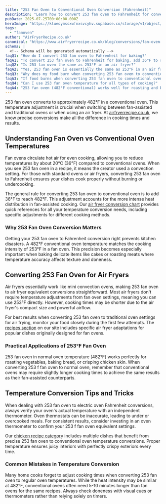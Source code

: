 ```yaml
---
title: "253 Fan Oven to Conventional Oven Conversion (Fahrenheit)"
description: "Learn how to convert 253 fan oven to Fahrenheit for conventional ovens and air fryers with our easy guide. Get perfect results every time!"
pubDate: 2025-07-25T00:00:00.000Z
heroImage: "https://klueoymssxwfnxsvcyhv.supabase.co/storage/v1/object/public/Shmucket/253-fan-oven-to-conventional-oven-conversion-fahrenheit.png"
tags:
  - "fanoven"
author: "AirFryerRecipe.co.uk"
canonical: "https://www.airfryerrecipe.co.uk/blog/conversions/fan-oven-to-fahrenheit/253-fan-oven-to-conventional-oven-conversion-fahrenheit"
schema: |
  <!-- Schema will be generated automatically -->
faqQ1: "How do I convert 253 fan oven to Fahrenheit for baking?"
faqA1: "To convert 253 fan oven to Fahrenheit for baking, add 36°F to reach 482°F in a conventional oven. For air fryers, you can typically use the same 253°F temperature but reduce cooking time by about 20%."
faqQ2: "Is 253 fan oven the same as 253°F in an air fryer?"
faqA2: "Yes, 253 fan oven is essentially the same as 253°F in an air fryer since both use convection cooking. However, air fryers cook faster due to their compact size, so you'll need to reduce cooking times by about 15-20% compared to fan oven recipes."
faqQ3: "Why does my food burn when converting 253 fan oven to conventional oven?"
faqA3: "If food burns when converting 253 fan oven to conventional oven (482°F), your oven might run hot. Use an oven thermometer to verify the actual temperature. Also, position food higher in the oven and check it 5-10 minutes earlier than the recipe suggests."
faqQ4: "Can I use 253 fan oven temperature for all types of cooking?"
faqA4: "253 fan oven (482°F conventional) works well for roasting and baking, but may be too high for delicate items like custards. For these, reduce the temperature by about 25°F and extend cooking time. Always consider the specific food's requirements when converting temperatures."
---
```

<p>253 fan oven converts to approximately 482°F in a conventional oven. This temperature adjustment is crucial when switching between fan-assisted and traditional ovens or when using an air fryer. At <a href=https://www.airfryerrecipe.co.uk>airfryerrecipe.co.uk</a>, we know precise conversions make all the difference in cooking times and results.</p>

<h2>Understanding Fan Oven vs Conventional Oven Temperatures</h2>
<p>Fan ovens circulate hot air for even cooking, allowing you to reduce temperatures by about 20°C (36°F) compared to conventional ovens. When you see 253 fan oven in a recipe, it means the creator used a convection setting. For those with standard ovens or air fryers, converting 253 fan oven to Fahrenheit ensures your dishes cook properly without burning or undercooking.</p>
<p>The general rule for converting 253 fan oven to conventional oven is to add 36°F to reach 482°F. This adjustment accounts for the more intense heat distribution in fan-assisted cooking. Our <a href=https://www.airfryerrecipe.co.uk/air-fryer-conversion-chart>air fryer conversion chart</a> provides quick references for all your temperature conversion needs, including specific adjustments for different cooking methods.</p>

<h3>Why 253 Fan Oven Conversion Matters</h3>
<p>Getting your 253 fan oven to Fahrenheit conversion right prevents kitchen disasters. A 482°F conventional oven temperature matches the cooking intensity of 253°F in a fan oven. This precision becomes especially important when baking delicate items like cakes or roasting meats where temperature accuracy affects texture and doneness.</p>

<h2>Converting 253 Fan Oven for Air Fryers</h2>
<p>Air fryers essentially work like mini convection ovens, making 253 fan oven to air fryer equivalent conversions straightforward. Most air fryers don't require temperature adjustments from fan oven settings, meaning you can use 253°F directly. However, cooking times may be shorter due to the air fryer's compact size and powerful airflow.</p>
<p>For best results when converting 253 fan oven to traditional oven settings for air frying, monitor your food closely during the first few attempts. The <a href=https://www.airfryerrecipe.co.uk/recipes>recipes section</a> on our site includes specific air fryer adaptations for popular dishes originally designed for fan ovens.</p>

<h3>Practical Applications of 253°F Fan Oven</h3>
<p>253 fan oven in normal oven temperature (482°F) works perfectly for roasting vegetables, baking bread, or crisping chicken skin. When converting 253 f fan oven to normal oven, remember that conventional ovens may require slightly longer cooking times to achieve the same results as their fan-assisted counterparts.</p>

<h2>Temperature Conversion Tips and Tricks</h2>
<p>When dealing with 253 fan oven to electric oven Fahrenheit conversions, always verify your oven's actual temperature with an independent thermometer. Oven thermostats can be inaccurate, leading to under or overcooked meals. For consistent results, consider investing in an oven thermometer to confirm your 253 f fan oven equivalent settings.</p>
<p>Our <a href=https://www.airfryerrecipe.co.uk/recipe-category/chicken>chicken recipe category</a> includes multiple dishes that benefit from precise 253 fan oven to conventional oven temperature conversions. Proper temperature ensures juicy interiors with perfectly crispy exteriors every time.</p>

<h3>Common Mistakes in Temperature Conversion</h3>
<p>Many home cooks forget to adjust cooking times when converting 253 fan oven to regular oven temperatures. While the heat intensity may be similar at 482°F, conventional ovens often need 5-10 minutes longer than fan ovens for the same recipes. Always check doneness with visual cues or thermometers rather than relying solely on timers.</p>
